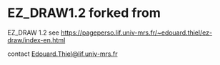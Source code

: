 # EZ_DRAW1.2 forked from 

  EZ_DRAW 1.2
  see https://pageperso.lif.univ-mrs.fr/~edouard.thiel/ez-draw/index-en.html
  
  contact Edouard.Thiel@lif.univ-mrs.fr
